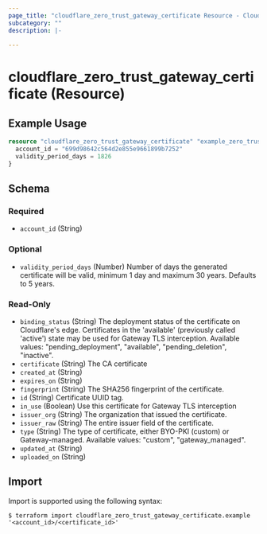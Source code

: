 ```yaml
---
page_title: "cloudflare_zero_trust_gateway_certificate Resource - Cloudflare"
subcategory: ""
description: |-
  
---
```


# cloudflare_zero_trust_gateway_certificate (Resource)



## Example Usage

```terraform
resource "cloudflare_zero_trust_gateway_certificate" "example_zero_trust_gateway_certificate" {
  account_id = "699d98642c564d2e855e9661899b7252"
  validity_period_days = 1826
}
```

<!-- schema generated by tfplugindocs -->
## Schema

### Required

- `account_id` (String)

### Optional

- `validity_period_days` (Number) Number of days the generated certificate will be valid, minimum 1 day and maximum 30 years. Defaults to 5 years.

### Read-Only

- `binding_status` (String) The deployment status of the certificate on Cloudflare's edge. Certificates in the 'available' (previously called 'active') state may be used for Gateway TLS interception.
Available values: "pending_deployment", "available", "pending_deletion", "inactive".
- `certificate` (String) The CA certificate
- `created_at` (String)
- `expires_on` (String)
- `fingerprint` (String) The SHA256 fingerprint of the certificate.
- `id` (String) Certificate UUID tag.
- `in_use` (Boolean) Use this certificate for Gateway TLS interception
- `issuer_org` (String) The organization that issued the certificate.
- `issuer_raw` (String) The entire issuer field of the certificate.
- `type` (String) The type of certificate, either BYO-PKI (custom) or Gateway-managed.
Available values: "custom", "gateway_managed".
- `updated_at` (String)
- `uploaded_on` (String)

## Import

Import is supported using the following syntax:

```shell
$ terraform import cloudflare_zero_trust_gateway_certificate.example '<account_id>/<certificate_id>'
```
